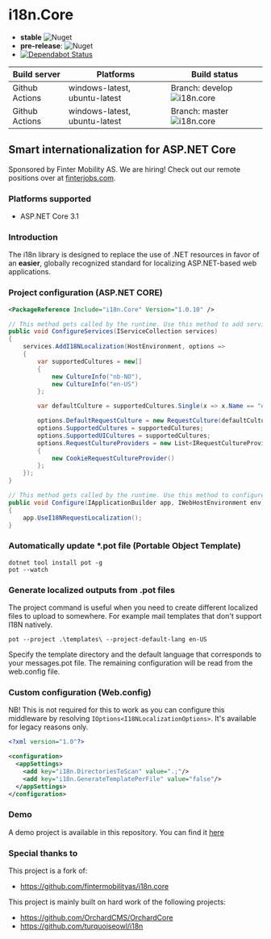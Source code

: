 # i18n.Core

- **stable** ![Nuget](https://img.shields.io/nuget/v/i18n.core) 
- **pre-release**: ![Nuget](https://img.shields.io/nuget/vpre/i18n.core)
- [![Dependabot Status](https://api.dependabot.com/badges/status?host=github&repo=fintermobilityas/i18n.core)](https://dependabot.com)
 
| Build server | Platforms | Build status |
|--------------|----------|--------------|
| Github Actions | windows-latest, ubuntu-latest | Branch: develop ![i18n.core](https://github.com/fintermobilityas/i18n.core/workflows/i18n.core/badge.svg?branch=develop) |
| Github Actions | windows-latest, ubuntu-latest | Branch: master ![i18n.core](https://github.com/fintermobilityas/i18n.core/workflows/i18n.core/badge.svg?branch=master) |

## Smart internationalization for ASP.NET Core

Sponsored by Finter Mobility AS. We are hiring! Check out our remote positions over at [finterjobs.com](https://finterjobs.com).

### Platforms supported

- ASP.NET Core 3.1 

### Introduction

The i18n library is designed to replace the use of .NET resources in favor 
of an **easier**, globally recognized standard for localizing ASP.NET-based web applications.

### Project configuration (ASP.NET CORE)

```xml
<PackageReference Include="i18n.Core" Version="1.0.10" />
```

```cs
// This method gets called by the runtime. Use this method to add services to the container.
public void ConfigureServices(IServiceCollection services)
{
    services.AddI18NLocalization(HostEnvironment, options =>
    {
        var supportedCultures = new[]
        {
            new CultureInfo("nb-NO"),
            new CultureInfo("en-US")
        };

        var defaultCulture = supportedCultures.Single(x => x.Name == "en-US");

        options.DefaultRequestCulture = new RequestCulture(defaultCulture);
        options.SupportedCultures = supportedCultures;
        options.SupportedUICultures = supportedCultures;
        options.RequestCultureProviders = new List<IRequestCultureProvider>
        {
            new CookieRequestCultureProvider()
        };
    });
}
```

```cs
// This method gets called by the runtime. Use this method to configure the HTTP request pipeline.
public void Configure(IApplicationBuilder app, IWebHostEnvironment env)
{
    app.UseI18NRequestLocalization();
}
```

### Automatically update *.pot file (Portable Object Template)

```
dotnet tool install pot -g
pot --watch
```

### Generate localized outputs from .pot files

The project command is useful when you need to create different localized files to upload to somewhere. For example mail templates that don't support I18N natively.

```
pot --project .\templates\ --project-default-lang en-US
```

Specify the template directory and the default language that corresponds to your messages.pot file. The remaining configuration will be read from the web.config file.

### Custom configuration (Web.config)

NB! This is not required for this to work as you can configure this middleware by resolving `IOptions<I18NLocalizationOptions>`. It's available for legacy reasons only.

```xml
<?xml version="1.0"?>

<configuration>
  <appSettings>
    <add key="i18n.DirectoriesToScan" value=".;"/>
    <add key="i18n.GenerateTemplatePerFile" value="false"/>
  </appSettings>
</configuration>
```

### Demo

A demo project is available in this repository. You can find it [here](https://github.com/fintermobilityas/i18n.core/tree/master/src/i18n.Demo)

### Special thanks to

This project is a fork of:

- https://github.com/fintermobilityas/i18n.core


This project is mainly built on hard work of the following projects:

- https://github.com/OrchardCMS/OrchardCore
- https://github.com/turquoiseowl/i18n

